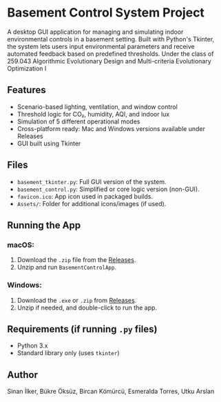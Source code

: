 # Basement Control System Project

A desktop GUI application for managing and simulating indoor environmental controls in a basement setting. Built with Python's Tkinter, the system lets users input environmental parameters and receive automated feedback based on predefined thresholds.
Under the class of 259.043 Algorithmic Evolutionary Design and Multi-criteria Evolutionary Optimization I

## Features

- Scenario-based lighting, ventilation, and window control
- Threshold logic for CO₂, humidity, AQI, and indoor lux
- Simulation of 5 different operational modes
- Cross-platform ready: Mac and Windows versions available under Releases
- GUI built using Tkinter

## Files

- `basement_tkinter.py`: Full GUI version of the system.
- `basement_control.py`: Simplified or core logic version (non-GUI).
- `favicon.ico`: App icon used in packaged builds.
- `Assets/`: Folder for additional icons/images (if used).

## Running the App

### macOS:
1. Download the `.zip` file from the [Releases](https://github.com/sinanilker/basement-control-system/releases).
2. Unzip and run `BasementControlApp`.

### Windows:
1. Download the `.exe` or `.zip` from [Releases](https://github.com/sinanilker/basement-control-system/releases).
2. Unzip if needed, and double-click to run the app.

## Requirements (if running `.py` files)

- Python 3.x
- Standard library only (uses `tkinter`)

## Author

Sinan İlker, Bükre Öksüz, Bircan Kömürcü, Esmeralda Torres, Utku Arslan
